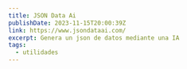 ```yaml
---
title: JSON Data Ai
publishDate: 2023-11-15T20:00:39Z
link: https://www.jsondataai.com/
excerpt: Genera un json de datos mediante una IA
tags:
  - utilidades
---
```


